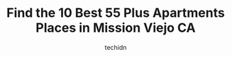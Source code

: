 ---
layout: ampstory
image: https://i0.wp.com/www.depkes.org/wp-content/uploads/2023/06/55-plus-apartments-0-in-mission-viejo-ca-1685804951.jpeg?resize=640,853
author: techidn
featured: false
description: Discover the impressive array of 55 Plus Apartments options in Mission Viejo CA, where you can find 10 of the largest 55 Plus Apartments establishments in the area. From renowned classics to
title: Find the 10 Best 55 Plus Apartments Places in Mission Viejo CA
cover:
   title: Find the 10 Best 55 Plus Apartments Places in Mission Viejo CA
   subtitle: Rickpate
   background: https://www.depkes.org/wp-content/uploads/2023/06/55-plus-apartments-0-in-mission-viejo-ca-1685804951.jpeg

pages: 
 - layout: thirds
   top: <h1>#1 Reata Glen</h1>
   bottom: "<p>Life is Good!Moving to Reata Glen is one of the best decisions I have ever made. When I became a widow, I did not want to live alone in our large home. I looked at a vari</p>"
   background: https://www.depkes.org/wp-content/uploads/2023/06/55-plus-apartments-1-in-mission-viejo-ca-1685804952.jpeg
   backgroundblur: true
 - layout: thirds
   top: <h1>#2 Adagio on the Green</h1>
   bottom: "<p>I absolutely LOVE living here having moved into Adagio about a year ago. It really is resort living. From the beautiful state of the art amenities to the super friendly s</p>"
   background: https://www.depkes.org/wp-content/uploads/2023/06/55-plus-apartments-2-in-mission-viejo-ca-1685804952.jpeg
   cta:
      link: https://www.depkes.org/blog/find-the-10-best-55-plus-apartments-places-in-mission-viejo-ca/
      text: Find the 10 Best 55 Plus Apartments Places in Mission Viejo CA
 - layout: thirds
   top: <h1>#3 Atria Del Sol</h1>
   bottom: "<p>23792 Marguerite Pkwy, Mission Viejo, CA 92692, United States</p>"
   background: https://www.depkes.org/wp-content/uploads/2023/06/55-plus-apartments-3-in-mission-viejo-ca-1685804953.jpeg
   cta:
      link: https://www.depkes.org/blog/find-the-10-best-55-plus-apartments-places-in-mission-viejo-ca/
      text: Find the 10 Best 55 Plus Apartments Places in Mission Viejo CA
 - layout: thirds
   top: <h1>#4 Freedom Village Retirement Community</h1>
   bottom: "<p>23442 El Toro Rd Building 1, Lake Forest, CA 92630, United States</p>"
   background: https://images.unsplash.com/photo-1536745287225-21d689278fd1?ixlib=rb-4.0.3&ixid=MnwxMjA3fDB8MHxwaG90by1wYWdlfHx8fGVufDB8fHx8&auto=format&fit=crop&w=640&h=853&q=80
   cta:
      link: https://www.depkes.org/blog/find-the-10-best-55-plus-apartments-places-in-mission-viejo-ca/
      text: Find the 10 Best 55 Plus Apartments Places in Mission Viejo CA
 - layout: thirds
   top: <h1>#5 San Sebastian</h1>
   bottom: "<p>24299 Paseo De Valencia, Laguna Woods, CA 92637, United States</p>"
   background: https://images.unsplash.com/photo-1533735380053-eb8d0759b24a?ixlib=rb-4.0.3&ixid=MnwxMjA3fDB8MHxwaG90by1wYWdlfHx8fGVufDB8fHx8&auto=format&fit=crop&w=640&h=853&q=80
   cta:
      link: https://www.depkes.org/blog/find-the-10-best-55-plus-apartments-places-in-mission-viejo-ca/
      text: Find the 10 Best 55 Plus Apartments Places in Mission Viejo CA
 - layout: thirds
   top: <h1>#6 The Ivy at Wellington</h1>
   bottom: "<p>24903 Moulton Pkwy, Aliso Viejo, CA 92653, United States</p>"
   background: https://images.unsplash.com/photo-1632260260864-caf7fde5ec36?ixlib=rb-4.0.3&ixid=MnwxMjA3fDB8MHxwaG90by1wYWdlfHx8fGVufDB8fHx8&auto=format&fit=crop&w=640&h=853&q=80
   cta:
      link: https://www.depkes.org/blog/find-the-10-best-55-plus-apartments-places-in-mission-viejo-ca/
      text: Find the 10 Best 55 Plus Apartments Places in Mission Viejo CA
 - layout: thirds
   top: <h1>#7 Heritage Pointe</h1>
   bottom: "<p>27356 Bellogente, Mission Viejo, CA 92691, United States</p>"
   background: https://images.unsplash.com/photo-1609083590460-7b8cc0ca65f8?ixlib=rb-4.0.3&ixid=MnwxMjA3fDB8MHxwaG90by1wYWdlfHx8fGVufDB8fHx8&auto=format&fit=crop&w=640&h=853&q=80
   cta:
      link: https://www.depkes.org/blog/find-the-10-best-55-plus-apartments-places-in-mission-viejo-ca/
      text: Find the 10 Best 55 Plus Apartments Places in Mission Viejo CA
 - layout: thirds
   middle: Continue reading...
   background: https://images.unsplash.com/photo-1557672172-298e090bd0f1?ixlib=rb-4.0.3&ixid=MnwxMjA3fDB8MHxwaG90by1wYWdlfHx8fGVufDB8fHx8&auto=format&fit=crop&w=640&h=853&q=80
   cta:
      link: https://www.depkes.org/blog/find-the-10-best-55-plus-apartments-places-in-mission-viejo-ca/
      text: Find the 10 Best 55 Plus Apartments Places in Mission Viejo CA
      
---